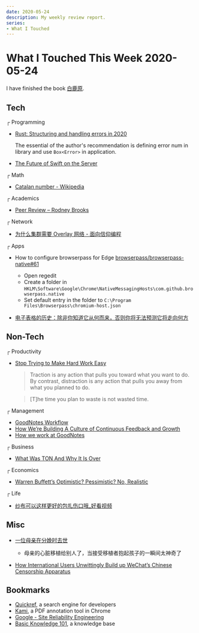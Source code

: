 ```yaml
---
date: 2020-05-24
description: My weekly review report.
series:
- What I Touched
---
```


# What I Touched This Week 2020-05-24

I have finished the book [白鹿原](https://www.goodreads.com/review/show/3170503050).

<!--more-->

## Tech

┌ Programming

* [Rust: Structuring and handling errors in 2020](https://nick.groenen.me/posts/rust-error-handling/)

    The essential of the author's recommendation is defining error num in library and use `Box<Error>` in application.

* [The Future of Swift on the Server](https://www.timc.dev/posts/future-of-server-side-swift)

┌ Math

* [Catalan number - Wikipedia](https://en.wikipedia.org/wiki/Catalan_number)

┌ Academics

* [Peer Review – Rodney Brooks](https://rodneybrooks.com/peer-review/)

┌ Network

* [为什么集群需要 Overlay 网络 - 面向信仰编程](https://draveness.me//whys-the-design-overlay-network)

┌ Apps

* How to configure browserpass for Edge [browserpass/browserpass-native#61](https://github.com/browserpass/browserpass-native/pull/61/files)
	* Open regedit
	* Create a folder in `HKLM\Software\Google\Chrome\NativeMessagingHosts\com.github.browserpass.native`
	* Set default entry in the folder to `C:\Program Files\Browserpass\chromium-host.json`

* [电子表格的历史：除非你知道它从何而来，否则你将无法预测它将走向何方](https://mp.weixin.qq.com/s/aV6t0vM1LxFgtPGi569COw)

## Non-Tech

┌ Productivity

* [Stop Trying to Make Hard Work Easy](https://superorganizers.substack.com/p/stop-trying-to-make-hard-work-easy)
    > Traction is any action that pulls you toward what you want to do. By contrast, distraction is any action that pulls you away from what you planned to do.

    > [T]he time you plan to waste is not wasted time.

┌ Management

* [GoodNotes Workflow](https://medium.goodnotes.com/goodnotes-workflow-3d00e9997d7d)
* [How We’re Building A Culture of Continuous Feedback and Growth](https://medium.goodnotes.com/how-were-building-a-culture-of-continuous-feedback-and-growth-6b19e60e1f91)
* [How we work at GoodNotes](https://medium.goodnotes.com/how-we-work-at-goodnotes-4c66ef26285f)

┌ Business

* [What Was TON And Why It Is Over](https://telegra.ph/What-Was-TON-And-Why-It-Is-Over-05-12)

┌ Economics

* [Warren Buffett’s Optimistic? Pessimistic? No, Realistic](https://www.nytimes.com/2020/05/03/business/dealbook/warren-buffett-berkshire-hathaway.html)

┌ Life

* [纱布可以这样更好的包扎伤口哦_好看视频](https://haokan.baidu.com/v?vid=11543906138472541376&pd=bjh&fr=bjhauthor&type=video)

## Misc

* [一位母亲在分娩时去世](https://v.qq.com/x/page/k096184f81t.html)

    * 母亲的心脏移植给别人了，当接受移植者抱起孩子的一瞬间太神奇了

* [How International Users Unwittingly Build up WeChat’s Chinese Censorship Apparatus](https://citizenlab.ca/2020/05/we-chat-they-watch/)

## Bookmarks

* [Quickref](https://quickref.dev), a search engine for developers
* [Kami](https://www.kamiapp.com), a PDF annotation tool in Chrome
* [Google - Site Reliability Engineering](https://landing.google.com/sre/books/)
* [Basic Knowledge 101](http://www.basicknowledge101.com/index.html), a knowledge base
